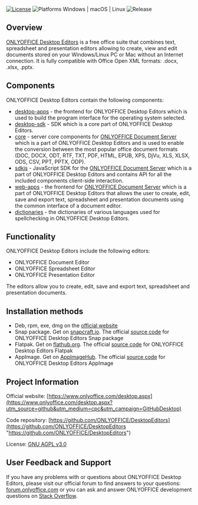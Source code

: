 [![License](https://img.shields.io/badge/License-GNU%20AGPL%20V3-green.svg?style=flat)](https://www.gnu.org/licenses/agpl-3.0.en.html)
![Platforms Windows | macOS | Linux](https://img.shields.io/badge/Platforms-Windows%20%7C%20macOS%20%7C%20Linux-lightgrey.svg?style=flat) ![Release](https://img.shields.io/badge/Release-v7.3.3-blue.svg?style=flat)

## Overview

[ONLYOFFICE Desktop Editors][4] is a free office suite that combines text, spreadsheet and presentation editors allowing to create, view and edit documents stored on your Windows/Linux PC or Mac without an Internet connection. It is fully compatible with Office Open XML formats: .docx, .xlsx, .pptx.

## Components

ONLYOFFICE Desktop Editors contain the following components:

* [desktop-apps](https://github.com/ONLYOFFICE/desktop-apps "desktop-apps") - the frontend for ONLYOFFICE Desktop Editors which is used to build the program interface for the operating system selected.
* [desktop-sdk](https://github.com/ONLYOFFICE/desktop-sdk "desktop-sdk") - SDK which is a core part of ONLYOFFICE Desktop Editors.
* [core](https://github.com/ONLYOFFICE/core "core") - server core components for [ONLYOFFICE Document Server][2] which is a part of ONLYOFFICE Desktop Editors and is used to enable the conversion between the most popular office document formats (DOC, DOCX, ODT, RTF, TXT, PDF, HTML, EPUB, XPS, DjVu, XLS, XLSX, ODS, CSV, PPT, PPTX, ODP).
* [sdkjs](https://github.com/ONLYOFFICE/sdkjs "sdkjs") - JavaScript SDK for the [ONLYOFFICE Document Server][2] which is a part of ONLYOFFICE Desktop Editors and contains API for all the included components client-side interaction.
* [web-apps](https://github.com/ONLYOFFICE/web-apps "web-apps") - the frontend for [ONLYOFFICE Document Server][2] which is a part of ONLYOFFICE Desktop Editors that allows the user to create, edit, save and export text, spreadsheet and presentation documents using the common interface of a document editor.
* [dictionaries](https://github.com/ONLYOFFICE/dictionaries "dictionaries") - the dictionaries of various languages used for spellchecking in ONLYOFFICE Desktop Editors.


## Functionality

ONLYOFFICE Desktop Editors include the following editors:

* ONLYOFFICE Document Editor
* ONLYOFFICE Spreadsheet Editor
* ONLYOFFICE Presentation Editor
 
The editors allow you to create, edit, save and export text, spreadsheet and presentation documents.

## Installation methods

* Deb, rpm, exe, dmg on the [official website](https://www.onlyoffice.com/download-desktop.aspx?utm_source=GitHub&utm_medium=social&utm_campaign=GitHubDesktop)
* Snap package. Get on [snapcraft.io](https://snapcraft.io/onlyoffice-desktopeditors). The official [source code](https://github.com/ONLYOFFICE/snap-desktopeditors) for ONLYOFFICE Desktop Editors Snap package
* Flatpak. Get on [flathub.org](https://flathub.org/apps/details/org.onlyoffice.desktopeditors). The official [source code](https://github.com/flathub/org.onlyoffice.desktopeditors) for ONLYOFFICE Desktop Editors Flatpak
* AppImage.  Get on [AppImageHub](https://appimage.github.io/ONLYOFFICE/). The official [source code](https://github.com/ONLYOFFICE/appimage-desktopeditors) for ONLYOFFICE Desktop Editors AppImage

## Project Information

Official website: [https://www.onlyoffice.com/desktop.aspx](https://www.onlyoffice.com/desktop.aspx?utm_source=github&utm_medium=cpc&utm_campaign=GitHubDesktop)

Code repository: [https://github.com/ONLYOFFICE/DesktopEditors](https://github.com/ONLYOFFICE/DesktopEditors "https://github.com/ONLYOFFICE/DesktopEditors")

License: [GNU AGPL v3.0](https://onlyo.co/38YZGJh)

## User Feedback and Support

If you have any problems with or questions about ONLYOFFICE Desktop Editors, please visit our official forum to find answers to your questions: [forum.onlyoffice.com][1] or you can ask and answer ONLYOFFICE development questions on [Stack Overflow][3].

  [1]: https://forum.onlyoffice.com
  [2]: https://github.com/ONLYOFFICE/DocumentServer
  [3]: https://stackoverflow.com/questions/tagged/onlyoffice
  [4]: https://www.onlyoffice.com/desktop.aspx
